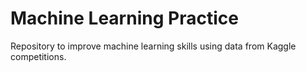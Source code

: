 # Machine Learning Practice

Repository to improve machine learning skills using data from Kaggle competitions.
